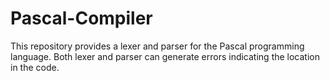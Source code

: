 # Pascal-Compiler
This repository provides a lexer and parser for the Pascal programming language. Both lexer and parser can generate errors indicating the location in the code.
